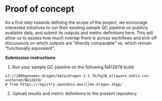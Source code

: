 # Proof of concept

As a first step towards defining the scope of the project, we encourage interested initiatives to run their existing sample QC pipeline on publicly available data, and submit its outputs and metric definitions here. This will allow us to assess how much overlap there is across workflows and kick off discussions on which outputs are “directly comparable” vs. which remain “functionally equivalent”.

**Submission instructions**

1. Run your sample QC pipeline on the following NA12878 build:

```
s3://1000genomes-dragen/data/dragen-3.5.7b/hg38_altaware_nohla-cnv-anchored/NA12878/
# from https://registry.opendata.aws/ilmn-dragen-1kgp/
```

2. Upload results and metric definitions to the present repository.